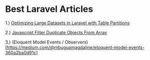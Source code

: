 # Best Laravel Articles

1.) [Optimizing Large Datasets in Laravel with Table Partitions](https://medium.com/@babarmalik6444/optimizing-large-datasets-in-laravel-with-table-partitioning-20dc2623dab0) 

2.) [Javascript Filter Duplicate Objects From Array](https://medium.com/coding-beauty/javascript-filter-duplicate-objects-from-array-5232d9651f72)

3.) (Eloquent Model Events / Observers) [https://medium.com/@mbuguamagdaline/eloquent-model-events-360a2ba0d91c]

